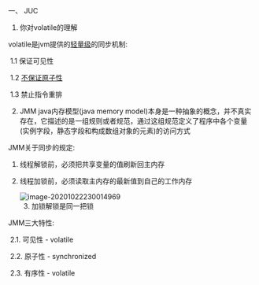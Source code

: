 一、 JUC

1. 你对volatile的理解

volatile是jvm提供的<u>轻量级</u>的同步机制: 

​	1.1 保证可见性

​	1.2 <u>不保证原子性</u>

​	1.3 禁止指令重排



2. JMM   java内存模型(java memory model)本身是一种抽象的概念，并不真实存在，它描述的是一组规则或者规范，通过这组规范定义了程序中各个变量(实例字段，静态字段和构成数组对象的元素)的访问方式

JMM关于同步的规定:

1. 线程解锁前，必须把共享变量的值刷新回主内存

2. 线程加锁前，必须读取主内存的最新值到自己的工作内存

   <img src="C:\Users\hasee\AppData\Roaming\Typora\typora-user-images\image-20201022230014969.png" alt="image-20201022230014969"  />



	3. 加锁解锁是同一把锁 

JMM三大特性: 

​	2.1. 可见性 - volatile

​	2.2. 原子性  - synchronized

​	2.3. 有序性 - volatile